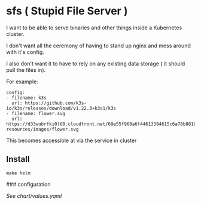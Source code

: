# sfs ( Stupid File Server )

I want to be able to serve binaries and other things inside a Kubernetes cluster.

I don't want all the ceremony of having to stand up nginx and mess around with it's config.

I also don't want it to have to rely on any existing data storage ( it should pull the files in).


For example:

```
config:
- filename: k3s
  url: https://github.com/k3s-io/k3s/releases/download/v1.22.3+k3s1/k3s
- filename: flower.svg
  url: https://d33wubrfki0l68.cloudfront.net/69e55f968a6f44613384615c6a78b881bfe28bd6/42cd3/_common-resources/images/flower.svg

```

This becomes accessible at via the service in cluster

## Install

`make helm`


### configuration

_See chart/values.yaml_